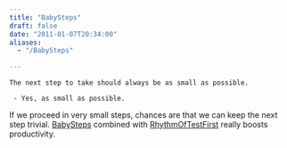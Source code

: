 ```yaml
---
title: "BabySteps"
draft: false
date: "2011-01-07T20:34:00"
aliases:
  - "/BabySteps"

---
```

    The next step to take should always be as small as possible.

     - Yes, as small as possible. 

If we proceed in very small steps, chances are that we can keep the next
step trivial. [BabySteps](/BabySteps) combined with
[RhythmOfTestFirst](/RhythmOfTestFirst) really boosts productivity.


